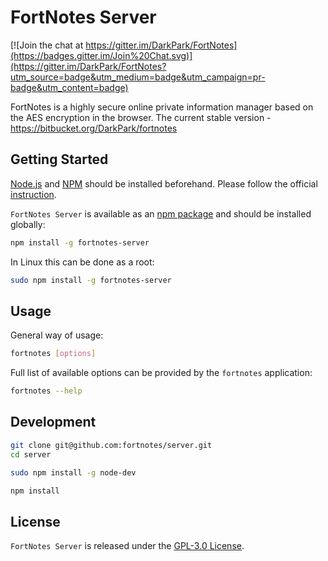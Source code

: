 FortNotes Server
================

[![Join the chat at https://gitter.im/DarkPark/FortNotes](https://badges.gitter.im/Join%20Chat.svg)](https://gitter.im/DarkPark/FortNotes?utm_source=badge&utm_medium=badge&utm_campaign=pr-badge&utm_content=badge)

FortNotes is a highly secure online private information manager based on the AES encryption in the browser.
The current stable version - <https://bitbucket.org/DarkPark/fortnotes>


## Getting Started

[Node.js](http://nodejs.org/) and [NPM](https://www.npmjs.com/) should be installed beforehand.
Please follow the official [instruction](http://nodejs.org/download/).

`FortNotes Server` is available as an [npm package](https://www.npmjs.org/package/fortnotes-server) and should be installed globally:

```bash
npm install -g fortnotes-server
```

In Linux this can be done as a root:

```bash
sudo npm install -g fortnotes-server
```


## Usage

General way of usage:

```bash
fortnotes [options]
```

Full list of available options can be provided by the `fortnotes` application:

```bash
fortnotes --help
```


## Development ##

```bash
git clone git@github.com:fortnotes/server.git
cd server
```

```bash
sudo npm install -g node-dev
```

```bash
npm install
```



## License

`FortNotes Server` is released under the [GPL-3.0 License](http://opensource.org/licenses/GPL-3.0).
